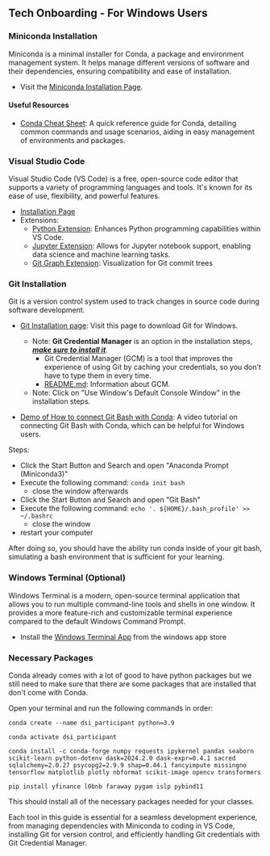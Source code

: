 ## Tech Onboarding - For Windows Users

### Miniconda Installation
Miniconda is a minimal installer for Conda, a package and environment management system. It helps manage different versions of software and their dependencies, ensuring compatibility and ease of installation.

- Visit the [Miniconda Installation Page](https://docs.conda.io/projects/miniconda/en/latest/index.html).

#### Useful Resources
- [Conda Cheat Sheet](https://conda.io/projects/conda/en/latest/user-guide/cheatsheet.html): A quick reference guide for Conda, detailing common commands and usage scenarios, aiding in easy management of environments and packages.

### Visual Studio Code
Visual Studio Code (VS Code) is a free, open-source code editor that supports a variety of programming languages and tools. It's known for its ease of use, flexibility, and powerful features.

- [Installation Page](https://code.visualstudio.com)
- Extensions:
  - [Python Extension](https://marketplace.visualstudio.com/items?itemName=ms-python.python): Enhances Python programming capabilities within VS Code.
  - [Jupyter Extension](https://marketplace.visualstudio.com/items?itemName=ms-toolsai.jupyter): Allows for Jupyter notebook support, enabling data science and machine learning tasks.
  - [Git Graph Extension](https://marketplace.visualstudio.com/items?itemName=mhutchie.git-graph): Visualization for Git commit trees

### Git Installation
Git is a version control system used to track changes in source code during software development.

- [Git Installation page](https://git-scm.com/download/win): Visit this page to download Git for Windows.
  - Note: **Git Credential Manager** is an option in the installation steps, <u>***make sure to install it***</u>.
    - Git Credential Manager (GCM) is a tool that improves the experience of using Git by caching your credentials, so you don't have to type them in every time.
    - [README.md](https://github.com/git-ecosystem/git-credential-manager/blob/main/README.md): Information about GCM.
  - Note: Click on "Use Window's Default Console Window" in the installation steps.

- [Demo of How to connect Git Bash with Conda](https://www.youtube.com/watch?v=M33oOq-c60s): A video tutorial on connecting Git Bash with Conda, which can be helpful for Windows users.

Steps:
* Click the Start Button and Search and open "Anaconda Prompt (Miniconda3)" 
* Execute the following command: `conda init bash`
    * close the window afterwards
* Click the Start Button and Search and open "Git Bash"
* Execute the following command: `echo '. ${HOME}/.bash_profile' >> ~/.bashrc`
    * close the window
* restart your computer

After doing so, you should have the ability run conda inside of your git bash, simulating a bash environment that is sufficient for your learning.

### Windows Terminal (Optional)
Windows Terminal is a modern, open-source terminal application that allows you to run multiple command-line tools and shells in one window. It provides a more feature-rich and customizable terminal experience compared to the default Windows Command Prompt.

* Install the [Windows Terminal App](https://apps.microsoft.com/detail/9N0DX20HK701?hl=en-us&gl=US) from the windows app store

### Necessary Packages

Conda already comes with a lot of good to have python packages but we still need to make sure that there are some packages that are installed that don't come with Conda.

Open your terminal and run the following commands in order:

```
conda create --name dsi_participant python=3.9
```
```
conda activate dsi_participant
```
```
conda install -c conda-forge numpy requests ipykernel pandas seaborn scikit-learn python-dotenv dask=2024.2.0 dask-expr=0.4.1 sacred sqlalchemy=2.0.27 psycopg2=2.9.9 shap=0.44.1 fancyimpute missingno tensorflow matplotlib plotly nbformat scikit-image opencv transformers
```
```
pip install yfinance l0bnb faraway pygam islp pybind11
```
This should install all of the necessary packages needed for your classes.

Each tool in this guide is essential for a seamless development experience, from managing dependencies with Miniconda to coding in VS Code, installing Git for version control, and efficiently handling Git credentials with Git Credential Manager.